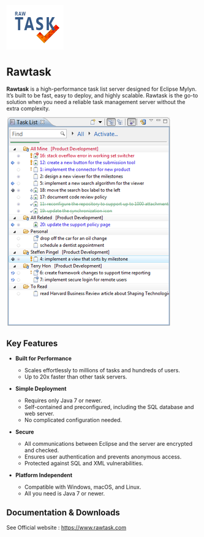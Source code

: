 ![Logo](img/logo.png?raw=true "Title")
# Rawtask

**Rawtask** is a high-performance task list server designed for Eclipse Mylyn. It’s built to be fast, easy to deploy, and highly scalable. Rawtask is the go-to solution when you need a reliable task management server without the extra complexity.

![Mylin](img/mylyn.png?raw=true "Title")


## Key Features

- **Built for Performance**
  - Scales effortlessly to millions of tasks and hundreds of users.
  - Up to 20x faster than other task servers.

- **Simple Deployment**
  - Requires only Java 7 or newer.
  - Self-contained and preconfigured, including the SQL database and web server.
  - No complicated configuration needed.

- **Secure**
  - All communications between Eclipse and the server are encrypted and checked.
  - Ensures user authentication and prevents anonymous access.
  - Protected against SQL and XML vulnerabilities.

- **Platform Independent**
  - Compatible with Windows, macOS, and Linux.
  - All you need is Java 7 or newer.

## Documentation & Downloads

See Official website :  https://www.rawtask.com


